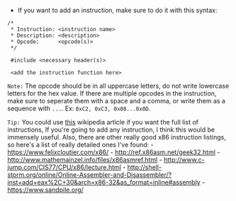 - If you want to add an instruction, make sure to do it with this syntax:
```
/*
 * Instruction: <instruction name>
 * Description: <description>
 * Opcode:      <opcode(s)>
 */

 #include <necessary header(s)>

 <add the instruction function here>
 ```
 `Note:` The opcode should be in all uppercase letters, do not write lowercase letters for the hex value. If there are multiple opcodes in the instruction, make sure to seperate them with a space and a comma, or write them as a sequence with `...`. Ex: `0xC2, 0xC3, 0x08...0x0D`.

 `Tip:` You could use [this](https://en.wikipedia.org/wiki/X86_instruction_listings#Added_with_80186/80188) wikipedia article if you want the full list of instructions, If you're going to add any instruction, I think this would be immensely useful. Also, there are other really good x86 instruction listings, so here's a list of really detailed ones I've found:
    - https://www.felixcloutier.com/x86/
    - http://ref.x86asm.net/geek32.html
    - http://www.mathemainzel.info/files/x86asmref.html
    - http://www.c-jump.com/CIS77/CPU/x86/lecture.html
    - http://shell-storm.org/online/Online-Assembler-and-Disassembler/?inst=add+eax%2C+30&arch=x86-32&as_format=inline#assembly
    - https://www.sandpile.org/